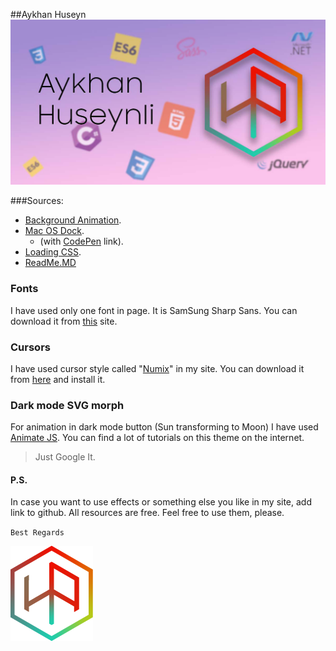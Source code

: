##Aykhan Huseyn
![](./img/ogImage.jpg "Aykhan Huseyn")


###Sources:

- [Background Animation](https://codepen.io/matthewwilliams/pen/Qbzmzr). 
- [Mac OS Dock](https://fivera.net/create-mac-style-dock-menu-css-example/).
  - (with [CodePen](https://codepen.io/fivera/embed/sdpkn?height=300&type=result&href=sdpkn&user=fivera&safe=true&slug-hash=sdpkn&default-tab=result&animations=run&name=cp_embed_1) link). 
- [Loading CSS](https://codepen.io/werm/pen/BhtLm). 
- [ReadMe.MD](https://gist.github.com/PurpleBooth/109311bb0361f32d87a2)

### Fonts 

I have used only one font in page. 
It is SamSung Sharp Sans. 
You can download it from 
[this](http://fontlar.info) site.

### Cursors 
I have used cursor style called "[Numix](https://github.com/numixproject/numix-cursor-theme)" in my site. 
You can download it from [here](https://www.deviantart.com/alexgal23/art/Numix-Cursors-631491782) and install it.

### Dark mode SVG morph
For animation in dark mode button (Sun transforming to Moon) 
I have used [Animate JS](https://animejs.com/). You can find a lot of 
tutorials on this theme on the internet. 
>Just Google It. 

#### P.S.
In case you want to use effects or something else you like 
in my site, add link to github. All resources are free. Feel free 
to use them, please. 

`
Best Regards
`

![](./img/HA_color_152.png "Aykhan Huseynli") 
